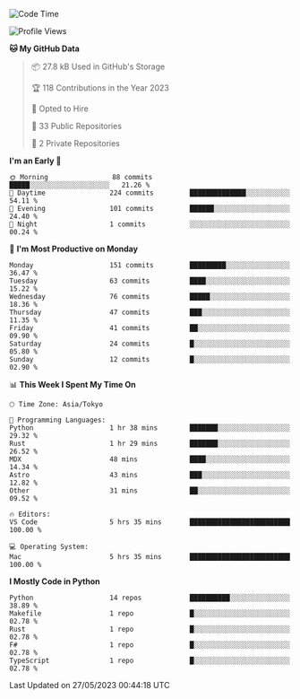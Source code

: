 <!--START_SECTION:waka-->
![Code Time](http://img.shields.io/badge/Code%20Time-674%20hrs%205%20mins-blue)

![Profile Views](http://img.shields.io/badge/Profile%20Views-0-blue)

**🐱 My GitHub Data** 

> 📦 27.8 kB Used in GitHub's Storage 
 > 
> 🏆 118 Contributions in the Year 2023
 > 
> 💼 Opted to Hire
 > 
> 📜 33 Public Repositories 
 > 
> 🔑 2 Private Repositories 
 > 
**I'm an Early 🐤** 

```text
🌞 Morning                88 commits          █████░░░░░░░░░░░░░░░░░░░░   21.26 % 
🌆 Daytime                224 commits         ██████████████░░░░░░░░░░░   54.11 % 
🌃 Evening                101 commits         ██████░░░░░░░░░░░░░░░░░░░   24.40 % 
🌙 Night                  1 commits           ░░░░░░░░░░░░░░░░░░░░░░░░░   00.24 % 
```
📅 **I'm Most Productive on Monday** 

```text
Monday                   151 commits         █████████░░░░░░░░░░░░░░░░   36.47 % 
Tuesday                  63 commits          ████░░░░░░░░░░░░░░░░░░░░░   15.22 % 
Wednesday                76 commits          █████░░░░░░░░░░░░░░░░░░░░   18.36 % 
Thursday                 47 commits          ███░░░░░░░░░░░░░░░░░░░░░░   11.35 % 
Friday                   41 commits          ██░░░░░░░░░░░░░░░░░░░░░░░   09.90 % 
Saturday                 24 commits          █░░░░░░░░░░░░░░░░░░░░░░░░   05.80 % 
Sunday                   12 commits          █░░░░░░░░░░░░░░░░░░░░░░░░   02.90 % 
```


📊 **This Week I Spent My Time On** 

```text
🕑︎ Time Zone: Asia/Tokyo

💬 Programming Languages: 
Python                   1 hr 38 mins        ███████░░░░░░░░░░░░░░░░░░   29.32 % 
Rust                     1 hr 29 mins        ███████░░░░░░░░░░░░░░░░░░   26.52 % 
MDX                      48 mins             ████░░░░░░░░░░░░░░░░░░░░░   14.34 % 
Astro                    43 mins             ███░░░░░░░░░░░░░░░░░░░░░░   12.82 % 
Other                    31 mins             ██░░░░░░░░░░░░░░░░░░░░░░░   09.52 % 

🔥 Editors: 
VS Code                  5 hrs 35 mins       █████████████████████████   100.00 % 

💻 Operating System: 
Mac                      5 hrs 35 mins       █████████████████████████   100.00 % 
```

**I Mostly Code in Python** 

```text
Python                   14 repos            ██████████░░░░░░░░░░░░░░░   38.89 % 
Makefile                 1 repo              █░░░░░░░░░░░░░░░░░░░░░░░░   02.78 % 
Rust                     1 repo              █░░░░░░░░░░░░░░░░░░░░░░░░   02.78 % 
F#                       1 repo              █░░░░░░░░░░░░░░░░░░░░░░░░   02.78 % 
TypeScript               1 repo              █░░░░░░░░░░░░░░░░░░░░░░░░   02.78 % 
```




 Last Updated on 27/05/2023 00:44:18 UTC
<!--END_SECTION:waka-->
